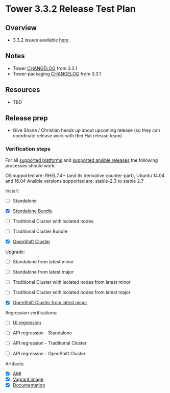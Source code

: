 # Tower 3.3.2 Release Test Plan

## Overview

* 3.3.2 issues available [here](https://github.com/ansible/tower/issues?q=is%3Aissue+milestone%3Arelease_3.3.2).


## Notes

* Tower [CHANGELOG](https://github.com/ansible/tower/compare/release_3.3.1...release_3.3.2) from 3.3.1
* Tower-packaging [CHANGELOG](https://github.com/ansible/tower-packaging/compare/release_3.3.1...release_3.3.2) from 3.3.1


## Resources

* TBD


## Release prep

- Give Shane / Christian heads up about upcoming release (so they can coordinate release work with Red Hat release team)


### Verification steps

For all [supported platforms](https://docs.ansible.com/ansible-tower/3.3.0/html/installandreference/requirements_refguide.html) and [supported ansible releases](https://access.redhat.com/articles/3382771) the following processes should work:

OS supported are: RHEL7.4+ (and its derivative counter-part), Ubuntu 14.04 and 16.04
Ansible versions supported are: stable-2.3 to stable 2.7

Install:

  * [ ] Standalone
  * [x] [Standalone Bundle](http://jenkins.ansible.eng.rdu2.redhat.com/job/Test_Tower_Bundle_Install/1730/)
  * [ ] Traditional Cluster with isolated nodes
  * [ ] Traditional Cluster Bundle
  * [x] [OpenShift Cluster](http://jenkins.ansible.eng.rdu2.redhat.com/view/Tower/job/Test_Tower_OpenShift_Deploy/445/)


Upgrade:

  * [ ] Standalone from latest minor
  * [ ] Standalone from latest major
  * [ ] Traditional Cluster with isolated nodes from latest minor
  * [ ] Traditional Cluster with isolated nodes from latest major
  * [x] [OpenShift Cluster from latest minor](http://jenkins.ansible.eng.rdu2.redhat.com/view/Tower/job/Test_Tower_OpenShift_Upgrade/22/)


Regression verifications:

  * [ ] [UI regression](https://docs.google.com/document/d/1aJGD8c2lhCC_pNp7t7s4tVrf7p0SjpajJ7R7_n8mkHA/edit#heading=h.nd7oku9karga)
  * [ ] API regression - Standalone
  * [ ] API regression - Traditional Cluster
  * [ ] API regression - OpenShift Cluster


Artifacts:

  * [x] [AMI](http://jenkins.ansible.eng.rdu2.redhat.com/job/qe-sandbox/job/Build_Tower_Image_Plain/2/)
  * [x] [Vagrant image](http://jenkins.ansible.eng.rdu2.redhat.com/job/Build_Tower_Vagrant_Box/39/)
  * [x] [Documentation](http://jenkins.ansible.eng.rdu2.redhat.com/job/Build_Tower_Docs/3007/)
